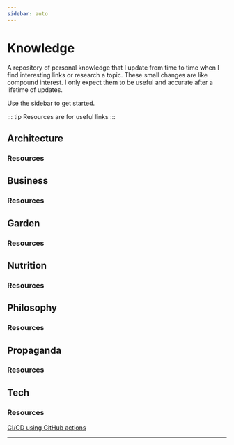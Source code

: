 ```yaml
---
sidebar: auto
---
```


# Knowledge

A repository of personal knowledge that I update from time to time when I find interesting links or research a topic. These small changes are like compound interest. I only expect them to be useful and accurate after a lifetime of updates.

Use the sidebar to get started.

::: tip
Resources are for useful links
:::

## Architecture
### Resources

## Business
### Resources

## Garden
### Resources

## Nutrition
### Resources

## Philosophy
### Resources

## Propaganda
### Resources

## Tech
### Resources
<a href="https://github.blog/2022-02-02-build-ci-cd-pipeline-github-actions-four-steps/?utm_source=pocket_mylist">CI/CD using GitHub actions</a>


---

<section-contents />